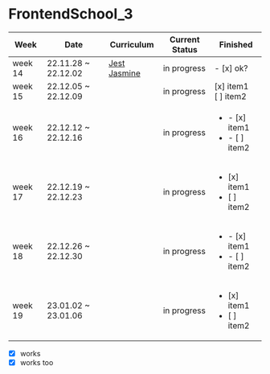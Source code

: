 # FrontendSchool_3

| Week    |Date                |Curriculum                         | Current Status | Finished | 
|---------|--------------------|-----------------------------------------------------------------------------|----------------|-----------|
| week 14 | 22.11.28 ~ 22.12.02| [Jest](https://github.com/loafcheck/FrontendSchool_3/tree/main/TDD_Jest) [Jasmine](https://github.com/loafcheck/FrontendSchool_3/tree/main/Jasmine)              | in progress | - [x] ok?
| week 15 | 22.12.05 ~ 22.12.09|  | in progress | [x] item1<br/>[ ] item2
| week 16 | 22.12.12 ~ 22.12.16|  | in progress | <ul><li>- [x] item1</li><li>- [ ] item2</li></ul>
| week 17 | 22.12.19 ~ 22.12.23|  | in progress | <ul><li>[x] item1</li><li>[ ] item2</li></ul>
| week 18 | 22.12.26 ~ 22.12.30|  | in progress | <ul><li>- [x] item1</li><li>- [ ] item2</li></ul>
| week 19 | 23.01.02 ~ 23.01.06|  | in progress | <ul><li>[x] item1</li><li>[ ] item2</li></ul>



- [x] works
- [x] works too
